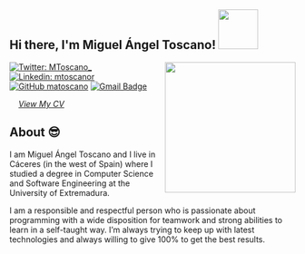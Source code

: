 <h2>Hi there, I'm Miguel Ángel Toscano! <img src="https://media.giphy.com/media/Wj7lNjMNDxSmc/giphy.gif" width="70"></h2>
<img align='right' src="https://media.giphy.com/media/o0vwzuFwCGAFO/giphy.gif" width="230">

<!--- <p><em>Full Stack Engineer at <a href="https://www.bigcouch.co/">Big Couch</a><img src="https://media.giphy.com/media/WUlplcMpOCEmTGBtBW/giphy.gif" width="30"> 
</em></p> -->

[![Twitter: MToscano_](https://img.shields.io/twitter/follow/MToscano_?style=social)](https://twitter.com/MToscano_)
[![Linkedin: mtoscanor](https://img.shields.io/badge/-mtoscanor-blue?style=flat&logo=Linkedin&logoColor=white&link=https://www.linkedin.com/in/mtoscanor/)](https://www.linkedin.com/in/mtoscanor/)
[![GitHub matoscano](https://img.shields.io/github/followers/matoscano?label=follow&style=social)](https://github.com/matoscano)
[![Gmail Badge](https://img.shields.io/badge/-matr05viru@gmail.com-c14438?style=flat&logo=Gmail&logoColor=white&link=mailto:matr05viru@gmail.com)](mailto:matr05viru@gmail.com)

&nbsp; &nbsp; *[View My CV](https://drive.google.com/file/d/1KpJt-2BY-ZIAlPFQ9i_ssg-oXXOZj2Xv/view?usp=sharing)*

## About :sunglasses:
I am Miguel Ángel Toscano and I live in Cáceres (in the west of Spain) where I studied a degree in Computer Science and Software Engineering at the University of Extremadura.

I am a responsible and respectful person who is passionate about programming with a wide disposition for teamwork and strong abilities to learn in a self-taught way. I’m always trying to keep up with latest technologies and always willing to give 100% to get the best results.

